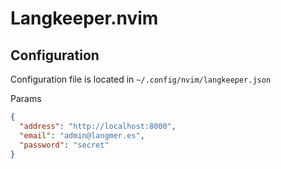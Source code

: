 # Langkeeper.nvim

## Configuration

Configuration file is located in `~/.config/nvim/langkeeper.json`

Params

```json
{
  "address": "http://localhost:8000",
  "email": "admin@langmer.es",
  "password": "secret"
}
```
